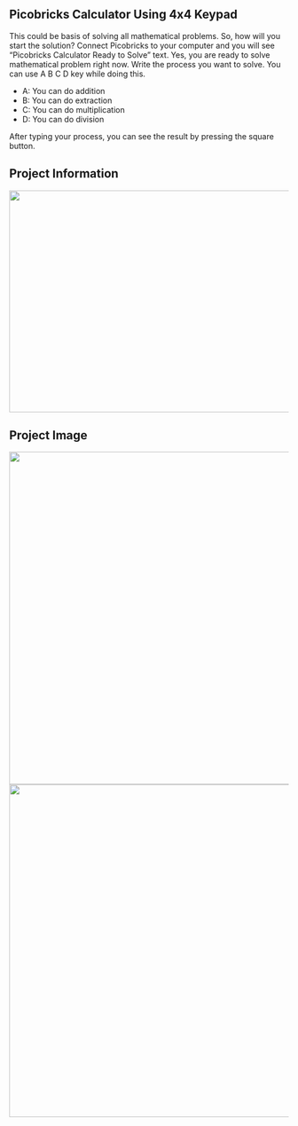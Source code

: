 ## Picobricks Calculator Using 4x4 Keypad
This could be basis of solving all mathematical problems.
So, how will you start the solution?
Connect Picobricks to your computer and you will see “Picobricks Calculator Ready to Solve” text.
Yes, you are ready to solve mathematical problem right now.
Write the process you want to solve. You can use A B C D key while doing this.
- A: You can do addition
- B: You can do extraction 
- C: You can do multiplication
- D: You can do division

After typing your process, you can see the result by pressing the square button.



## Project Information

<img src="https://user-images.githubusercontent.com/112697142/204540619-4bc3c89f-df26-4a23-b4bf-2435271b04dc.PNG" width="600" height="400">

## Project Image

<img src="https://user-images.githubusercontent.com/111511331/205440435-018f6791-bb12-439b-b3d4-abbc0460a86d.jpeg" width="600" height="600">
<img src="https://user-images.githubusercontent.com/111511331/205440437-fd47a5db-4db2-414a-b694-19b3b614e815.jpeg" width="600" height="600">
